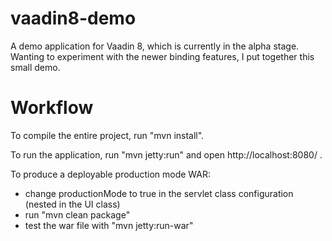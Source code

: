 vaadin8-demo
==============

A demo application for Vaadin 8, which is currently in the alpha stage.  Wanting
to experiment with the newer binding features, I put together this small demo.

Workflow
========

To compile the entire project, run "mvn install".

To run the application, run "mvn jetty:run" and open http://localhost:8080/ .

To produce a deployable production mode WAR:
- change productionMode to true in the servlet class configuration (nested in the UI class)
- run "mvn clean package"
- test the war file with "mvn jetty:run-war"
